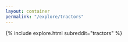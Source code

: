 ```yaml
---
layout: container
permalink: "/explore/tractors"
---
```


<link rel="stylesheet" type="text/css" href="/static/css/explore.css">
{% include explore.html subreddit="tractors" %}
